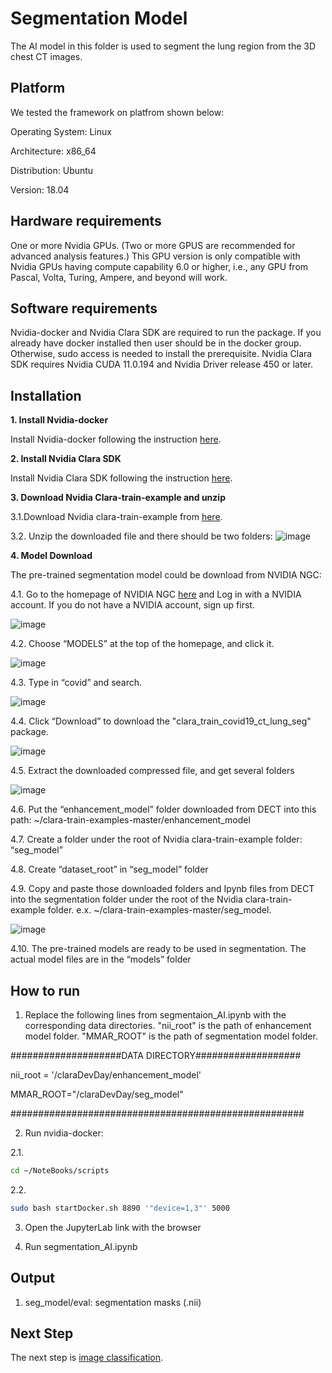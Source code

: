 # Segmentation Model

The AI model in this folder is used to segment the lung region from the 3D chest CT images.

## Platform

We tested the framework on platfrom shown below:

Operating System: Linux

Architecture: x86_64

Distribution: Ubuntu

Version: 18.04

## Hardware requirements
One or more Nvidia GPUs. (Two or more GPUS are recommended for advanced analysis features.) This GPU version is only compatible with Nvidia GPUs having compute capability 6.0 or higher, i.e., any GPU from Pascal, Volta, Turing, Ampere, and beyond will work.

## Software requirements

Nvidia-docker and Nvidia Clara SDK are required to run the package. If you already have docker installed then user should be in the docker group. Otherwise, sudo access is needed to install the prerequisite. Nvidia Clara SDK requires Nvidia CUDA 11.0.194 and Nvidia Driver release 450 or later.

## Installation

**1. Install Nvidia-docker**

Install Nvidia-docker following the instruction [here](https://docs.nvidia.com/datacenter/cloud-native/container-toolkit/install-guide.html#docker).

**2. Install Nvidia Clara SDK**

Install Nvidia Clara SDK following the instruction [here](https://docs.nvidia.com/clara/deploy/ClaraInstallation.html).

**3. Download Nvidia Clara-train-example and unzip**

3.1.Download Nvidia clara-train-example from [here](https://github.com/NVIDIA/clara-train-examples).

3.2. Unzip the downloaded file and there should be two folders:
![image](https://user-images.githubusercontent.com/31482058/114258892-ee2d7500-9997-11eb-831f-21d9c10e52a0.png)

**4. Model Download**

The pre-trained segmentation model could be download from NVIDIA NGC:

4.1. Go to the homepage of NVIDIA NGC [here](https://ngc.nvidia.com/signin) and Log in with a NVIDIA account. If you do not have a NVIDIA account, sign up first.

![image](https://user-images.githubusercontent.com/31482058/114258934-46fd0d80-9998-11eb-84ff-8dc16dca538c.png)

4.2. Choose “MODELS” at the top of the homepage, and click it.

![image](https://user-images.githubusercontent.com/31482058/114258951-5aa87400-9998-11eb-8b7a-82088720076c.png)

4.3. Type in “covid” and search.

![image](https://user-images.githubusercontent.com/31482058/114258957-6bf18080-9998-11eb-8828-e4a27c2ff34a.png)

4.4. Click “Download” to download the "clara_train_covid19_ct_lung_seg" package.

![image](https://user-images.githubusercontent.com/31482058/114258966-7ca1f680-9998-11eb-8b5d-3e7dce27ac9e.png)

4.5. Extract the downloaded compressed file, and get several folders

![image](https://user-images.githubusercontent.com/31482058/114258972-87f52200-9998-11eb-90a0-cc597f7b033e.png)

4.6. Put the “enhancement_model” folder downloaded from DECT into this path: ~/clara-train-examples-master/enhancement_model

4.7. Create a folder under the root of Nvidia clara-train-example folder: “seg_model”

4.8. Create “dataset_root” in “seg_model” folder

4.9. Copy and paste those downloaded folders and Ipynb files from DECT into the segmentation folder under the root of the Nvidia clara-train-example folder. e.x. ~/clara-train-examples-master/seg_model.

![image](https://user-images.githubusercontent.com/31482058/114258988-ac50fe80-9998-11eb-8433-30b2c9f2d96a.png)

4.10. The pre-trained models are ready to be used in segmentation. The actual model files are in the “models” folder

## How to run
1. Replace the following lines from segmentaion_AI.ipynb with the corresponding data directories. "nii_root" is the path of enhancement model folder. "MMAR_ROOT" is the path of segmentation model folder.

####################DATA DIRECTORY################### 

nii_root = '/claraDevDay/enhancement_model'

MMAR_ROOT="/claraDevDay/seg_model"

#####################################################

2. Run nvidia-docker:

2.1.
```bash
cd ~/NoteBooks/scripts
```

2.2.
```bash
sudo bash startDocker.sh 8890 '"device=1,3"' 5000
```

3. Open the JupyterLab link with the browser

4. Run segmentation_AI.ipynb

## Output
1. seg_model/eval: segmentation masks (.nii)

## Next Step
The next step is [image classification](https://github.com/vtsynergy/Analyze-AI/tree/main/classify_model).
